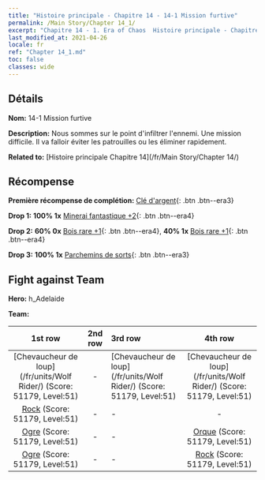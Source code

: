 ```yaml
---
title: "Histoire principale - Chapitre 14 - 14-1 Mission furtive"
permalink: /Main Story/Chapter 14_1/
excerpt: "Chapitre 14 - 1. Era of Chaos  Histoire principale - Chapitre 14_1. 14-1 Mission furtive"
last_modified_at: 2021-04-26
locale: fr
ref: "Chapter 14_1.md"
toc: false
classes: wide
---
```


## Détails

 **Nom:** 14-1 Mission furtive

 **Description:** Nous sommes sur le point d'infiltrer l'ennemi. Une mission difficile. Il va falloir éviter les patrouilles ou les éliminer rapidement.

 **Related to:** [Histoire principale Chapitre 14](/fr/Main Story/Chapter 14/)

## Récompense

 **Première récompense de complétion:** [Clé d'argent](/ItemsFR/con_693/){: .btn .btn--era3}

 **Drop 1:** **100% 1x** [Minerai fantastique +2](/ItemsFR/mat_47/){: .btn .btn--era4}

 **Drop 2:** **60% 0x** [Bois rare +1](/ItemsFR/mat_41/){: .btn .btn--era4}, **40% 1x** [Bois rare +1](/ItemsFR/mat_41/){: .btn .btn--era4}

 **Drop 3:** **100% 1x** [Parchemins de sorts](/ItemsFR/con_694/){: .btn .btn--era3}


## Fight against Team
 **Hero:** h_Adelaide

 **Team:**


  | 1st row | 2nd row | 3rd row | 4th row |
  |:----:|:----:|:----|:----:|
  | [Chevaucheur de loup](/fr/units/Wolf Rider/) (Score: 51179, Level:51)  | - | [Chevaucheur de loup](/fr/units/Wolf Rider/) (Score: 51179, Level:51)  | [Chevaucheur de loup](/fr/units/Wolf Rider/) (Score: 51179, Level:51)  |
  | [Rock](/fr/units/Roc/) (Score: 51179, Level:51)  | - | - | - |
  | [Ogre](/fr/units/Ogre/) (Score: 51179, Level:51)  | - | - | [Orque](/fr/units/Orc/) (Score: 51179, Level:51)  |
  | [Ogre](/fr/units/Ogre/) (Score: 51179, Level:51)  | - | - | [Rock](/fr/units/Roc/) (Score: 51179, Level:51)  |


